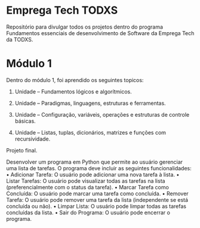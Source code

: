 # Emprega Tech TODXS
Repositório para divulgar todos os projetos dentro do programa Fundamentos essenciais de desenvolvimento de Software da Emprega Tech da TODXS.

# Módulo 1

Dentro do módulo 1, foi aprendido os seguintes topicos:

1. Unidade – Fundamentos lógicos e algorítmicos.

2. Unidade – Paradigmas, linguagens, estruturas e ferramentas.

3. Unidade – Configuração, variáveis, operações e estruturas de controle básicas.

4. Unidade – Listas, tuplas, dicionários, matrizes e funções com recursividade.

Projeto final.

Desenvolver um programa em Python que permite ao usuário gerenciar uma lista de 
tarefas. O programa deve incluir as seguintes funcionalidades: 
• Adicionar Tarefa: O usuário pode adicionar uma nova tarefa à lista. 
• Listar Tarefas: O usuário pode visualizar todas as tarefas na lista (preferencialmente com o status da tarefa). 
• Marcar Tarefa como Concluída: O usuário pode marcar uma tarefa como concluída. 
• Remover Tarefa: O usuário pode remover uma tarefa da lista (independente se está concluída ou não). 
• Limpar Lista: O usuário pode limpar todas as tarefas concluídas da lista. 
• Sair do Programa: O usuário pode encerrar o programa.
